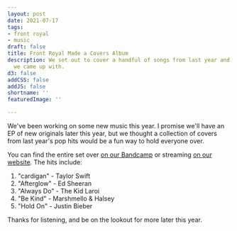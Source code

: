 ```yaml
---
layout: post
date: 2021-07-17
tags:
- front royal
- music
draft: false
title: Front Royal Made a Covers Album
description: We set out to cover a handful of songs from last year and this is what
  we came up with.
d3: false
addCSS: false
addJS: false
shortname: ''
featuredImage: ''

---
```

We've been working on some new music this year. I promise we'll have an EP of new originals later this year, but we thought a collection of covers from last year's pop hits would be a fun way to hold everyone over.

You can find the entire set over [on our Bandcamp](https://frontroyalmd.bandcamp.com/) or streaming [on our website](https://www.frontroyalband.com). The hits include:

1. "cardigan" - Taylor Swift
2. "Afterglow" - Ed Sheeran
3. "Always Do" - The Kid Laroi
4. "Be Kind" - Marshmello & Halsey
5. "Hold On" - Justin Bieber

Thanks for listening, and be on the lookout for more later this year.